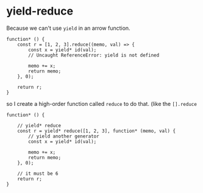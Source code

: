 # yield-reduce

Because we can't use `yield` in an arrow function.

```
function* () {
    const r = [1, 2, 3].reduce((memo, val) => {
        const x = yield* id(val);
        // Uncaught ReferenceError: yield is not defined

        memo += x;
        return memo;
    }, 0);

    return r;
}
```

so I create a high-order function called `reduce` to do that. (like the `[].reduce`

```
function* () {

    // yield* reduce
    const r = yield* reduce([1, 2, 3], function* (memo, val) {
        // yield another generator
        const x = yield* id(val);

        memo += x;
        return memo;
    }, 0);

    // it must be 6
    return r;
}
```
